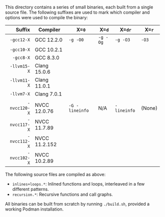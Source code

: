 <!--
SPDX-FileCopyrightText: 2023-2024 Rice University
SPDX-FileCopyrightText: 2024 Contributors to the HPCToolkit Project

SPDX-License-Identifier: CC-BY-4.0
-->

This directory contains a series of small binaries, each built from a single source file. The following suffixes are
used to mark which compiler and options were used to compile the binary:

|       Suffix | Compiler      | X=`0`          | X=`d`    | X=`dr`      | X=`r`  |
| -----------: | ------------- | -------------- | -------- | ----------- | ------ |
|   `-gcc12-X` | GCC 12.2.0    | `-g -O0`       | `-g -Og` | `-g -O3`    | `-O3`  |
|   `-gcc10-X` | GCC 10.2.1    |                |          |             |        |
|    `-gcc8-X` | GCC 8.3.0     |                |          |             |        |
|  `-llvm15-X` | Clang 15.0.6  |                |          |             |        |
|  `-llvm11-X` | Clang 11.0.1  |                |          |             |        |
|   `-llvm7-X` | Clang 7.0.1   |                |          |             |        |
|              |               |                |          |             |        |
| `-nvcc120-X` | NVCC 12.0.76  | `-G -lineinfo` | N/A      | `-lineinfo` | (None) |
| `-nvcc117-X` | NVCC 11.7.89  |                |          |             |        |
| `-nvcc112-X` | NVCC 11.2.152 |                |          |             |        |
| `-nvcc102-X` | NVCC 10.2.89  |                |          |             |        |

The following source files are compiled as above:

- `inlines+loops.*`: Inlined functions and loops, interleaved in a few different patterns.
- `recursion.*`: Recursive functions and call graphs.

All binaries can be built from scratch by running `./build.sh`, provided a working Podman installation.
